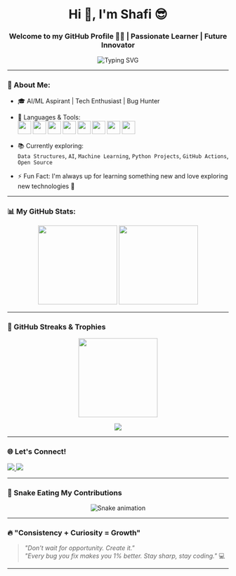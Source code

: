 <h1 align="center">Hi 👋, I'm  Shafi 😎</h1>
<h3 align="center">Welcome to my GitHub Profile 👨‍💻 | Passionate Learner | Future Innovator</h3>

<p align="center">
  <img src="https://readme-typing-svg.herokuapp.com?font=Fira+Code&size=24&duration=3000&pause=1000&color=00F700&center=true&vCenter=true&width=440&lines=Self-taught+Programmer;Love+to+Build+and+Break+Things;Always+Learning+New+Techs;Let's+Connect+%F0%9F%92%AC" alt="Typing SVG" />
</p>

---

### 🧠 About Me:

- 🎓 AI/ML Aspirant | Tech Enthusiast | Bug Hunter 
- 🧰 Languages & Tools:  
  <img src="https://cdn.jsdelivr.net/gh/devicons/devicon/icons/python/python-original.svg" height="30" />
  <img src="https://cdn.jsdelivr.net/gh/devicons/devicon/icons/c/c-original.svg" height="30" />
  <img src="https://cdn.jsdelivr.net/gh/devicons/devicon/icons/cplusplus/cplusplus-original.svg" height="30" />
  <img src="https://cdn.jsdelivr.net/gh/devicons/devicon/icons/java/java-original.svg" height="30" />
  <img src="https://cdn.jsdelivr.net/gh/devicons/devicon/icons/html5/html5-original.svg" height="30" />
  <img src="https://cdn.jsdelivr.net/gh/devicons/devicon/icons/css3/css3-original.svg" height="30" />
  <img src="https://cdn.jsdelivr.net/gh/devicons/devicon/icons/git/git-original.svg" height="30" />
  <img src="https://skillicons.dev/icons?i=github" height="30" />
  
- 📚 Currently exploring:  
  `Data Structures`, `AI`, `Machine Learning`, `Python Projects`, `GitHub Actions`, `Open Source`

- ⚡ Fun Fact: I'm always up for learning something new and love exploring new technologies 🚀

---

### 📊 My GitHub Stats:
<div align="center">
  <img src="https://github-readme-stats.vercel.app/api?username=Atulsinghbirla&show_icons=true&theme=radical&border_radius=10" height="180"/>
  <img src="https://github-readme-stats.vercel.app/api/top-langs?username=Atulsinghbirla&layout=compact&theme=dracula&langs_count=6&hide_border=true" height="180"/>
</div>

---

### 🎯 GitHub Streaks & Trophies

<p align="center">
  <img src="https://github-readme-streak-stats.herokuapp.com/?user=Atulsinghbirla&theme=tokyonight&hide_border=true" height="180"/>
</p>

<p align="center">
  <img src="https://github-profile-trophy.vercel.app/?username=Atulsinghbirla&theme=onestar&no-frame=true&margin-w=10&row=1" />
</p>

---

### 🌐 Let's Connect!

<div align="left">
  <a href="mailto:mohdshafi2373@gmail.com" target="_blank">
    <img src="https://img.shields.io/badge/Gmail-D14836?style=for-the-badge&logo=gmail&logoColor=white" />
  </a>
  <a href="" target="_blank">
    <img src="https://img.shields.io/badge/LinkedIn-0A66C2?style=for-the-badge&logo=linkedin&logoColor=white" />
  </a>
</div>

---

### 🐍 Snake Eating My Contributions

<p align="center">
<img src="https://raw.githubusercontent.com/shafi2365/shafi313/output/snake.svg" alt="Snake animation" />
</p>

---

### 🔥 "Consistency + Curiosity = Growth"

> _"Don't wait for opportunity. Create it."_  
> _"Every bug you fix makes you 1% better. Stay sharp, stay coding."_ 💻

---
